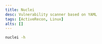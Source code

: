 ```yaml
---
title: Nuclei
desc: Vulnerability scanner based on YAML
tags: [ActiveRecon, Linux]
alts: []
---
```


```sh
nuclei -h
```